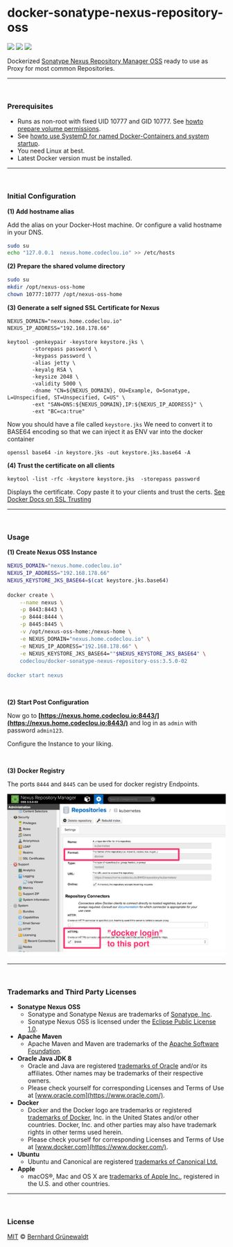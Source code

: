 # docker-sonatype-nexus-repository-oss

[![](https://codeclou.github.io/doc/badges/generated/docker-image-size-500.svg?v2)](https://hub.docker.com/r/codeclou/docker-sonatype-nexus-repository-oss/tags/) [![](https://codeclou.github.io/doc/badges/generated/docker-from-alpine-3.5.svg)](https://alpinelinux.org/) [![](https://codeclou.github.io/doc/badges/generated/docker-run-as-non-root.svg)](https://docs.docker.com/engine/reference/builder/#/user)

Dockerized [Sonatype Nexus Repository Manager OSS](https://www.sonatype.com/nexus-repository-oss) ready to use as Proxy for most common Repositories.

-----

&nbsp;

### Prerequisites

 * Runs as non-root with fixed UID 10777 and GID 10777. See [howto prepare volume permissions](https://github.com/codeclou/doc/blob/master/docker/README.md).
 * See [howto use SystemD for named Docker-Containers and system startup](https://github.com/codeclou/doc/blob/master/docker/README.md).
 * You need Linux at best.
 * Latest Docker version must be installed.

-----

&nbsp;

### Initial Configuration

**(1) Add hostname alias**

Add the alias on your Docker-Host machine. Or configure a valid hostname in your DNS.

```bash
sudo su
echo "127.0.0.1  nexus.home.codeclou.io" >> /etc/hosts
```

**(2) Prepare the shared volume directory**

```bash
sudo su
mkdir /opt/nexus-oss-home
chown 10777:10777 /opt/nexus-oss-home
```

**(3) Generate a self signed SSL Certificate for Nexus**

```
NEXUS_DOMAIN="nexus.home.codeclou.io"
NEXUS_IP_ADDRESS="192.168.178.66"

keytool -genkeypair -keystore keystore.jks \
        -storepass password \
        -keypass password \
        -alias jetty \
        -keyalg RSA \
        -keysize 2048 \
        -validity 5000 \
        -dname "CN=${NEXUS_DOMAIN}, OU=Example, O=Sonatype, L=Unspecified, ST=Unspecified, C=US" \
        -ext "SAN=DNS:${NEXUS_DOMAIN},IP:${NEXUS_IP_ADDRESS}" \
        -ext "BC=ca:true"
```

Now you should have a file called `keystore.jks`
We need to convert it to BASE64 encoding so that we can inject it as ENV var into the docker container

```
openssl base64 -in keystore.jks -out keystore.jks.base64 -A
```

**(4) Trust the certificate on all clients**

```
keytool -list -rfc -keystore keystore.jks  -storepass password
```

Displays the certificate. Copy paste it to your clients and trust the certs.
[See Docker Docs on SSL Trusting](https://docs.docker.com/registry/insecure/#docker-still-complains-about-the-certificate-when-using-authentication)

-----

&nbsp;

### Usage

**(1) Create Nexus OSS Instance**

```bash
NEXUS_DOMAIN="nexus.home.codeclou.io"
NEXUS_IP_ADDRESS="192.168.178.66"
NEXUS_KEYSTORE_JKS_BASE64=$(cat keystore.jks.base64)

docker create \
    --name nexus \
    -p 8443:8443 \
    -p 8444:8444 \
    -p 8445:8445 \
    -v /opt/nexus-oss-home:/nexus-home \
    -e NEXUS_DOMAIN="nexus.home.codeclou.io" \
    -e NEXUS_IP_ADDRESS="192.168.178.66" \
    -e NEXUS_KEYSTORE_JKS_BASE64=""$NEXUS_KEYSTORE_JKS_BASE64" \
    codeclou/docker-sonatype-nexus-repository-oss:3.5.0-02

docker start nexus
```



&nbsp;

**(2) Start Post Configuration**

Now go to **[https://nexus.home.codeclou.io:8443/](https://nexus.home.codeclou.io:8443/)** and log in as `admin` with password `admin123`.

Configure the Instance to your liking.

&nbsp;


**(3) Docker Registry**

The ports `8444` and `8445` can be used for docker registry Endpoints.

![](./doc/nexus-docker-registry-port.png)

-----

&nbsp;

### Trademarks and Third Party Licenses

 * **Sonatype Nexus OSS**
   * Sonatype and Sonatype Nexus are trademarks of [Sonatype, Inc](https://www.sonatype.org/).
   * Sonatype Nexus OSS is licensed under the [Eclipse Public License 1.0](https://github.com/sonatype/nexus-public/blob/master/LICENSE.txt).
 * **Apache Maven**
   * Apache Maven and Maven are trademarks of the [Apache Software Foundation](http://www.apache.org/).
 * **Oracle Java JDK 8**
   * Oracle and Java are registered [trademarks of Oracle](https://www.oracle.com/legal/trademarks.html) and/or its affiliates. Other names may be trademarks of their respective owners.
   * Please check yourself for corresponding Licenses and Terms of Use at [www.oracle.com](https://www.oracle.com/).
 * **Docker**
   * Docker and the Docker logo are trademarks or registered [trademarks of Docker](https://www.docker.com/trademark-guidelines), Inc. in the United States and/or other countries. Docker, Inc. and other parties may also have trademark rights in other terms used herein.
   * Please check yourself for corresponding Licenses and Terms of Use at [www.docker.com](https://www.docker.com/).
 * **Ubuntu**
   * Ubuntu and Canonical are registered [trademarks of Canonical Ltd.](https://www.ubuntu.com/legal/short-terms)
 * **Apple**
   * macOS®, Mac and OS X are [trademarks of Apple Inc.](http://www.apple.com/legal/intellectual-property/trademark/appletmlist.html), registered in the U.S. and other countries.

-----

&nbsp;

### License

[MIT](https://github.com/codeclou/docker-sonatype-nexus-repository-oss/blob/master/LICENSE) © [Bernhard Grünewaldt](https://github.com/clouless)

